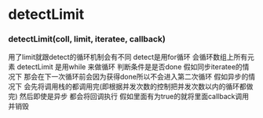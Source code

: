 # detectLimit

### detectLimit(coll, limit, iteratee, callback)

用了limit就跟detect的循环机制会有不同 detect是用for循环 会循环数组上所有元素  detectLimit 是用while 来做循环 判断条件是是否done 假如同步iteratee的情况下 那会在下一次循环前会因为获得done所以不会进入第二次循环 假如异步的情况下 会先将调用栈的都调用完(即根据并发次数的控制把并发次数以内的循环都做完)  然后即使是异步 都会将回调执行 假如里面有为true的就将里面callback调用并销毁 
